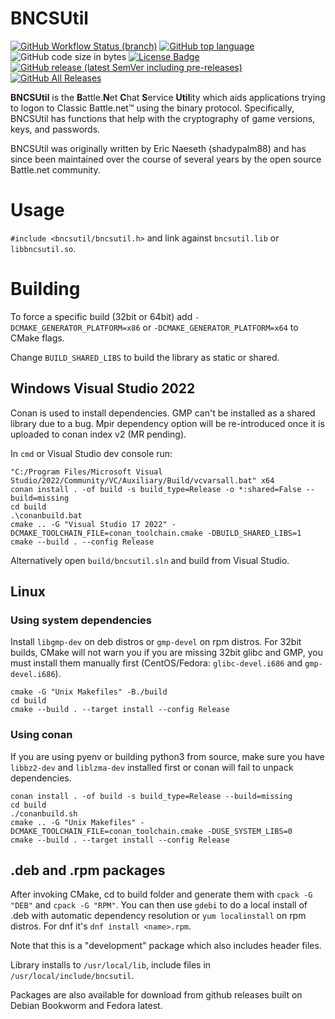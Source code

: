 # BNCSUtil

[![GitHub Workflow Status (branch)](https://img.shields.io/github/actions/workflow/status/BNETDocs/bncsutil/cmake.yml?branch=master&style=flat)](https://github.com/BNETDocs/bncsutil/actions?query=workflow%3ACMake)
[![GitHub top language](https://img.shields.io/github/languages/top/BNETDocs/bncsutil?style=flat)](https://github.com/BNETDocs/bncsutil)
![GitHub code size in bytes](https://img.shields.io/github/languages/code-size/BNETDocs/bncsutil?style=flat)
[![License Badge](https://img.shields.io/github/license/BNETDocs/bncsutil?style=flat)](https://github.com/BNETDocs/bncsutil/blob/master/COPYING)
[![GitHub release (latest SemVer including pre-releases)](https://img.shields.io/github/v/release/BNETDocs/bncsutil?include_prereleases&label=latest%20release&style=flat)](https://github.com/BNETDocs/bncsutil/releases/latest)
[![GitHub All Releases](https://img.shields.io/github/downloads/BNETDocs/bncsutil/total?style=flat)](https://github.com/BNETDocs/bncsutil/releases/latest)

**BNCSUtil** is the **B**attle.**N**et **C**hat **S**ervice **Util**ity which
aids applications trying to logon to Classic Battle.net&trade; using the binary
protocol. Specifically, BNCSUtil has functions that help with the cryptography
of game versions, keys, and passwords.

BNCSUtil was originally written by Eric Naeseth (shadypalm88) and has since
been maintained over the course of several years by the open source Battle.net community.

# Usage
`#include <bncsutil/bncsutil.h>` and link against `bncsutil.lib` or `libbncsutil.so`.

# Building

To force a specific build (32bit or 64bit) add `-DCMAKE_GENERATOR_PLATFORM=x86` or `-DCMAKE_GENERATOR_PLATFORM=x64` to CMake flags.

Change `BUILD_SHARED_LIBS` to build the library as static or shared.

## Windows Visual Studio 2022

Conan is used to install dependencies. GMP can't be installed as a shared library due to a bug. Mpir dependency option will be re-introduced once it is uploaded to conan index v2 (MR pending).

In `cmd` or Visual Studio dev console run:

```
"C:/Program Files/Microsoft Visual Studio/2022/Community/VC/Auxiliary/Build/vcvarsall.bat" x64
conan install . -of build -s build_type=Release -o *:shared=False --build=missing
cd build
.\conanbuild.bat
cmake .. -G "Visual Studio 17 2022" -DCMAKE_TOOLCHAIN_FILE=conan_toolchain.cmake -DBUILD_SHARED_LIBS=1
cmake --build . --config Release
```

Alternatively open `build/bncsutil.sln` and build from Visual Studio.

## Linux

### Using system dependencies
Install `libgmp-dev` on deb distros or `gmp-devel` on rpm distros. For 32bit builds, CMake will not warn you if you are missing 32bit glibc and GMP, you must install them manually first (CentOS/Fedora: `glibc-devel.i686` and `gmp-devel.i686`).

```
cmake -G "Unix Makefiles" -B./build
cd build
cmake --build . --target install --config Release
```

### Using conan
If you are using pyenv or building python3 from source, make sure you have `libbz2-dev` and `liblzma-dev` installed first or conan will fail to unpack dependencies.

```
conan install . -of build -s build_type=Release --build=missing
cd build
./conanbuild.sh
cmake .. -G "Unix Makefiles" -DCMAKE_TOOLCHAIN_FILE=conan_toolchain.cmake -DUSE_SYSTEM_LIBS=0
cmake --build . --target install --config Release
```

## .deb and .rpm packages
After invoking CMake, cd to build folder and generate them with `cpack -G "DEB"` and `cpack -G "RPM"`.
You can then use `gdebi` to do a local install of .deb with automatic dependency resolution or `yum localinstall` on rpm distros. For dnf it's `dnf install <name>.rpm`.

Note that this is a "development" package which also includes header files.

Library installs to `/usr/local/lib`, include files in `/usr/local/include/bncsutil`.

Packages are also available for download from github releases built on Debian Bookworm and Fedora latest.
